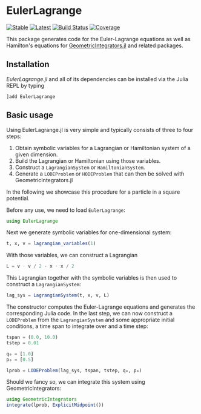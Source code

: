 # EulerLagrange

[![Stable](https://img.shields.io/badge/docs-stable-blue.svg)](https://JuliaGNI.github.io/EulerLagrange.jl/stable)
[![Latest](https://img.shields.io/badge/docs-latest-blue.svg)](https://JuliaGNI.github.io/EulerLagrange.jl/latest)
[![Build Status](https://github.com/JuliaGNI/EulerLagrange.jl/workflows/CI/badge.svg)](https://github.com/JuliaGNI/EulerLagrange.jl/actions)
[![Coverage](https://codecov.io/gh/JuliaGNI/EulerLagrange.jl/branch/main/graph/badge.svg)](https://codecov.io/gh/JuliaGNI/EulerLagrange.jl)

This package generates code for the Euler-Lagrange equations as well as Hamilton's equations for [GeometricIntegrators.jl](https://github.com/JuliaGNI/GeometricIntegrators.jl) and related packages.


## Installation

*EulerLagrange.jl* and all of its dependencies can be installed via the Julia REPL by typing 
```
]add EulerLagrange
```

## Basic usage

Using EulerLagrange.jl is very simple and typically consists of three to four steps:

1) Obtain symbolic variables for a Lagrangian or Hamiltonian system of a given dimension.
2) Build the Lagrangian or Hamiltonian using those variables.
3) Construct a `LagrangianSystem` or `HamiltonianSystem`.
4) Generate a `LODEProblem` or `HODEProblem` that can then be solved with GeometricIntegrators.jl

In the following we showcase this procedure for a particle in a square potential.

Before any use, we need to load `EulerLagrange`:
```julia
using EulerLagrange
```

Next we generate symbolic variables for one-dimensional system:
```julia
t, x, v = lagrangian_variables(1)
```

With those variables, we can construct a Lagrangian
```julia
L = v ⋅ v / 2 - x ⋅ x / 2
```

This Lagrangian together with the symbolic variables is then used to construct a `LagrangianSystem`:
```julia
lag_sys = LagrangianSystem(t, x, v, L)
```

The constructor computes the Euler-Lagrange equations and generates the corresponding Julia code.
In the last step, we can now construct a `LODEProblem` from the `LagrangianSystem` and some appropriate initial conditions, a time span to integrate over and a time step:
```julia
tspan = (0.0, 10.0)
tstep = 0.01

q₀ = [1.0]
p₀ = [0.5]

lprob = LODEProblem(lag_sys, tspan, tstep, q₀, p₀)
```

Should we fancy so, we can integrate this system using GeometricIntegrators:
```julia
using GeometricIntegrators
integrate(lprob, ExplicitMidpoint())
```
